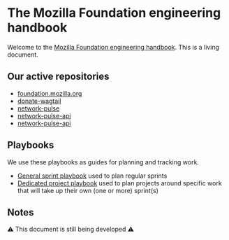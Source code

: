 # The Mozilla Foundation engineering handbook

Welcome to the [Mozilla Foundation engineering handbook](https://mozillafoundation.github.io/MoFo-Engineering-Handbook/). This is a living document.

## Our active repositories

- [foundation.mozilla.org](https://github.com/mozilla/foundation.mozilla.org)
- [donate-wagtail](https://github.com/mozilla/donate-wagtail)
- [network-pulse](https://github.com/mozilla/network-pulse)
- [network-pulse-api](https://github.com/mozilla/network-pulse-api)
- [network-pulse-api](https://github.com/mozilla/network-pulse-api)

## Playbooks

We use these playbooks as guides for planning and tracking work.

- [General sprint playbook](./playbooks/sprints.md) used to plan regular sprints
- [Dedicated project playbook](./playbooks/projects.md) used to plan projects around specific work that will take up their own (one or more) sprint(s)

## Notes

:warning: This document is still being developed :warning: 
